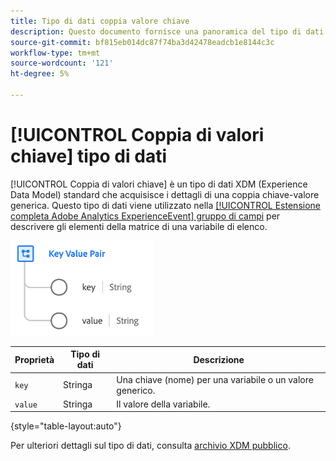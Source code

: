```yaml
---
title: Tipo di dati coppia valore chiave
description: Questo documento fornisce una panoramica del tipo di dati XDM (Key Value Pair Experience Data Model).
source-git-commit: bf815eb014dc87f74ba3d42478eadcb1e8144c3c
workflow-type: tm+mt
source-wordcount: '121'
ht-degree: 5%

---
```


# [!UICONTROL Coppia di valori chiave] tipo di dati

[!UICONTROL Coppia di valori chiave] è un tipo di dati XDM (Experience Data Model) standard che acquisisce i dettagli di una coppia chiave-valore generica. Questo tipo di dati viene utilizzato nella [[!UICONTROL Estensione completa Adobe Analytics ExperienceEvent] gruppo di campi](../field-groups/event/analytics-full-extension.md) per descrivere gli elementi della matrice di una variabile di elenco.

![Struttura della coppia di valori chiave](../images/data-types/key-value-pair.png)

| Proprietà | Tipo di dati | Descrizione |
| --- | --- | --- |
| `key` | Stringa | Una chiave (nome) per una variabile o un valore generico. |
| `value` | Stringa | Il valore della variabile. |

{style=&quot;table-layout:auto&quot;}

Per ulteriori dettagli sul tipo di dati, consulta [archivio XDM pubblico](https://github.com/adobe/xdm/blob/master/extensions/adobe/experience/analytics/keyvalue.schema.json).
